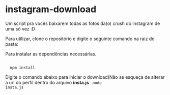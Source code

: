 # instagram-download

Um script pra vocês baixarem todas as fotos da(o) crush do instagram de uma só vez :D

Para utilizar, clone o repositório e digite o seguinte comando na raiz do pasta:

Para instalar as dependências necessárias.

<code>
  npm install
</code>

Digite o comando abaixo para iniciar o download(Não se esqueça de alterar a url do perfil dentro do arquivo <b>insta.js</b>
<code>
  node insta.js
</code>

